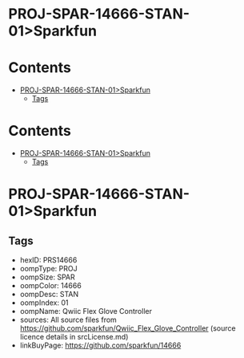 
PROJ-SPAR-14666-STAN-01>Sparkfun
================================

Contents
========

* [PROJ-SPAR-14666-STAN-01>Sparkfun](#proj-spar-14666-stan-01sparkfun)
	* [Tags](#tags)

Contents
========

* [PROJ-SPAR-14666-STAN-01>Sparkfun](#proj-spar-14666-stan-01sparkfun)
	* [Tags](#tags)

# PROJ-SPAR-14666-STAN-01>Sparkfun

## Tags

- hexID: PRS14666
- oompType: PROJ
- oompSize: SPAR
- oompColor: 14666
- oompDesc: STAN
- oompIndex: 01
- oompName: Qwiic Flex Glove Controller
- sources: All source files from https://github.com/sparkfun/Qwiic_Flex_Glove_Controller (source licence details in srcLicense.md)
- linkBuyPage: https://github.com/sparkfun/14666
